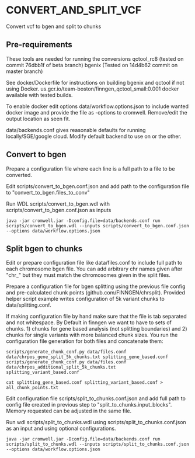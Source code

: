 # CONVERT_AND_SPLIT_VCF

Convert vcf to bgen and split to chunks

## Pre-requirements

These tools are needed for running the conversions
qctool_rc8 (tested on commit 76dbb1f of beta branch)
bgenix (Tested on 14d4b62 commit on master branch)

See docker/Dockerfile for instructions on building bgenix and qctool if not using Docker.
us.gcr.io/team-boston/finngen_qctool_small:0.001 docker available with tested builds.

To enable docker edit options data/workflow.options.json to include wanted docker image and provide the file as -options to cromwell. Remove/edit the output location as seen fit.

data/backends.conf gives reasonable defaults for running locally/SGE/google cloud. Modify default backend to use on or the other.

## Convert to bgen
Prepare a configuration file where each line is a full path to a file to be converted.

Edit scripts/convert_to_bgen.conf.json
and add path to the configuration file to "convert_to_bgen.files_to_conv"

Run WDL scripts/convert_to_bgen.wdl with scripts/convert_to_bgen.conf.json as inputs

```
java -jar cromwell.jar -Dconfig.file=data/backends.conf run scripts/convert_to_bgen.wdl --inputs scripts/convert_to_bgen.conf.json --options data/workflow.options.json
```

## Split bgen to chunks
Edit or prepare configuration file like data/files.conf to include full path to each chromosome bgen file. You can add arbitrary chr names given after "chr_" but they must match the chromosomes given in the split files.

Prepare a configuration file for bgen splitting using the previous file config and pre-calculated chunk points (github.com/FINNGEN/chrsplit). Provided helper script example writes configuration of 5k variant chunks to data/splitting.conf.

If making configuration file by hand make sure that the file is tab separated and not whitespace. By Default in finngen we want to have to sets of chunks. 1) chunks for gene based analysis (not splitting boundaries) and 2) chunks for single variants with more balanced chunk sizes. You run the configuration file generation for both files and concatenate them:

```
scripts/generate_chunk_conf.py data/files.conf data/chrpos_gene_split_5k_chunks.txt splitting_gene_based.conf
scripts/generate_chunk_conf.py data/files.conf data/chrpos_additional_split_5k_chunks.txt splitting_variant_based.conf

cat splitting_gene_based.conf splitting_variant_based.conf > all_chunk_points.txt

```

Edit configuration file scripts/split_to_chunks.conf.json and add full path to config file created in previous step to  "split_to_chunks.input_blocks". Memory requested can be adjusted in the same file.

Run wdl scripts/split_to_chunks.wdl using scripts/split_to_chunks.conf.json as an input and using optional configurations.

```
java -jar cromwell.jar -Dconfig.file=data/backends.conf run scripts/split_to_chunks.wdl --inputs scripts/split_to_chunks.conf.json --options data/workflow.options.json
```
